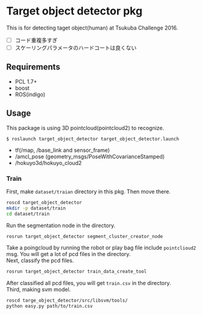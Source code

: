 # Target object detector pkg

This is for detecting taget object(human) at Tsukuba Challenge 2016.

- [ ] コード重複多すぎ
- [ ] スケーリングパラメータのハードコートは良くない

## Requirements

- PCL 1.7+
- boost
- ROS(indigo)


## Usage
This package is using 3D pointcloud(pointcloud2) to recognize.

```
$ roslaunch target_object_detector target_object_detector.launch
```

- tf(/map, /base_link and sensor_frame)
- /amcl_pose (geometry_msgs/PoseWithCovarianceStamped)
- /hokuyo3d/hokuyo_cloud2

### Train
First, make `dataset/traian` directory in this pkg. Then move there.
```bash
roscd target_object_detector
mkdir -p dataset/train
cd dataset/train
```
Run the segmentation node in the directory.
```bash
rosrun target_object_detector segment_cluster_creator_node
```
Take a poingcloud by running the robot or play bag file include `pointclioud2` msg.
You will get a lot of pcd files in the directory.  
Next, classify the pcd files.
```bash
rosrun target_object_detector train_data_create_tool
```
After classified all pcd files, you will get `train.csv` in the directory.  
Third, making svm model.
```bash
roscd targe_object_detector/src/libsvm/tools/
python easy.py path/to/train.csv
```
